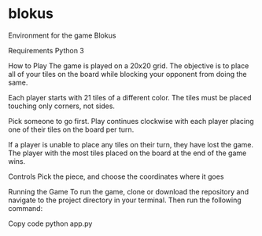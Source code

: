 # blokus
Environment for the game Blokus

Requirements
Python 3

How to Play
The game is played on a 20x20 grid. The objective is to place all of your tiles on the board while blocking your opponent from doing the same.

Each player starts with 21 tiles of a different color. The tiles must be placed touching only corners, not sides.

Pick someone to go first. Play continues clockwise with each player placing one of their tiles on the board per turn.

If a player is unable to place any tiles on their turn, they have lost the game. The player with the most tiles placed on the board at the end of the game wins.

Controls
Pick the piece, and choose the coordinates where it goes

Running the Game
To run the game, clone or download the repository and navigate to the project directory in your terminal. Then run the following command:

Copy code
python app.py

